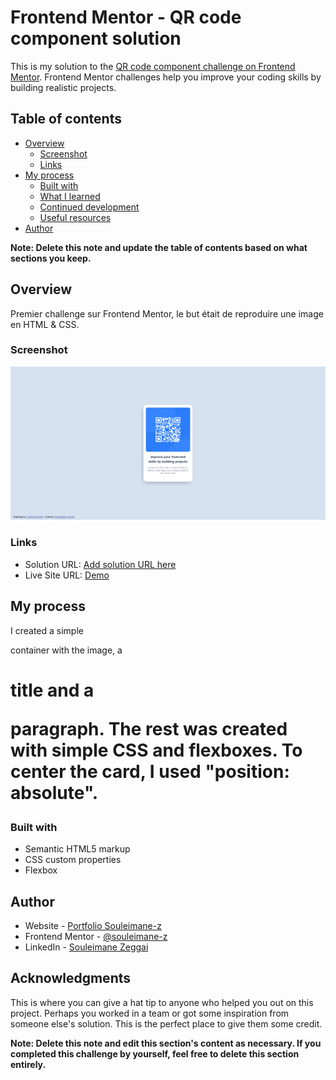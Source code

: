 # Frontend Mentor - QR code component solution

This is my solution to the [QR code component challenge on Frontend Mentor](https://www.frontendmentor.io/challenges/qr-code-component-iux_sIO_H). Frontend Mentor challenges help you improve your coding skills by building realistic projects. 

## Table of contents

- [Overview](#overview)
  - [Screenshot](#screenshot)
  - [Links](#links)
- [My process](#my-process)
  - [Built with](#built-with)
  - [What I learned](#what-i-learned)
  - [Continued development](#continued-development)
  - [Useful resources](#useful-resources)
- [Author](#author)

**Note: Delete this note and update the table of contents based on what sections you keep.**

## Overview
Premier challenge sur Frontend Mentor, le but était de reproduire une image en HTML & CSS.

### Screenshot

![Screenshot](./images/Screenshot.png)

### Links

- Solution URL: [Add solution URL here](https://your-solution-url.com)
- Live Site URL: [Demo](https://your-live-site-url.com)

## My process

I created a simple <div> container with the image, a <h1> title and a <p> paragraph.
The rest was created with simple CSS and flexboxes.
To center the card, I used "position: absolute".

### Built with

- Semantic HTML5 markup
- CSS custom properties
- Flexbox


## Author

- Website - [Portfolio Souleimane-z](https://www.souleimane-z.com)
- Frontend Mentor - [@souleimane-z](https://www.frontendmentor.io/profile/souleimane-z)
- LinkedIn - [Souleimane Zeggai](https://www.linkedin.com/in/souleimane-zeggai/)


## Acknowledgments

This is where you can give a hat tip to anyone who helped you out on this project. Perhaps you worked in a team or got some inspiration from someone else's solution. This is the perfect place to give them some credit.

**Note: Delete this note and edit this section's content as necessary. If you completed this challenge by yourself, feel free to delete this section entirely.**
